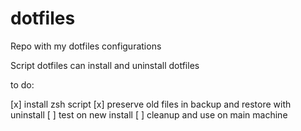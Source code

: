 # dotfiles

Repo with my dotfiles configurations

Script dotfiles can install and uninstall dotfiles

to do:

[x] install zsh script
[x] preserve old files in backup and restore with uninstall
[ ] test on new install
[ ] cleanup and use on main machine
